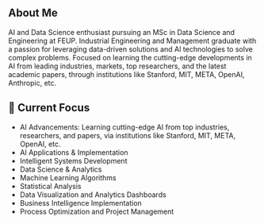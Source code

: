 ## About Me
AI and Data Science enthusiast pursuing an MSc in Data Science and Engineering at FEUP. Industrial Engineering and Management graduate with a passion for leveraging data-driven solutions and AI technologies to solve complex problems. Focused on learning the cutting-edge developments in AI from leading industries, markets, top researchers, and the latest academic papers, through institutions like Stanford, MIT, META, OpenAI, Anthropic, etc.

## 🔭 Current Focus
- AI Advancements: Learning cutting-edge AI from top industries, researchers, and papers, via institutions like Stanford, MIT, META, OpenAI, etc.
- AI Applications & Implementation
- Intelligent Systems Development
- Data Science & Analytics
- Machine Learning Algorithms
- Statistical Analysis
- Data Visualization and Analytics Dashboards
- Business Intelligence Implementation 
- Process Optimization and Project Management

<!---
joao-viterbo-vieira/joao-viterbo-vieira is a ✨ special ✨ repository because its `README.md` (this file) appears on your GitHub profile.
You can click the Preview link to take a look at your changes.
--->

